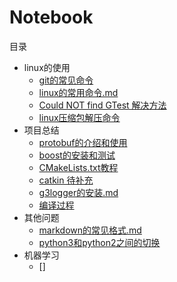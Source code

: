 # Notebook

目录

+ linux的使用  
    + [git的常见命令](./linux的使用/git的常见命令.md)  
    + [linux的常用命令.md](./linux的使用/linux的常用命令.md)
    + [Could NOT find GTest 解决方法](./linux的使用/Could%20NOT%20find%20GTest%20解决方法.md)
    + [linux压缩包解压命令](./linux的使用/linux压缩包解压命令.md)
+ 项目总结  
    + [protobuf的介绍和使用](./项目总结/protobuf的介绍和使用.md)
    + [boost的安装和测试](./项目总结/boost的安装和测试.md)
    + [CMakeLists.txt教程](./项目总结/CMakeLists.txt教程.md)
    + [catkin 待补充]()
    + [g3logger的安装.md](./项目总结/g3logger的安装.md)
    + [编译过程](./项目总结/编译过程.md)
+ 其他问题
    + [markdown的常见格式.md](./其他问题/markdown的常见格式.md)
    + [python3和python2之间的切换](./其他问题/python3和python2之间的切换.md)
+ 机器学习
    + []
